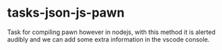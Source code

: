 # tasks-json-js-pawn
Task for compiling pawn however in nodejs, with this method it is alerted audibly and we can add some extra information in the vscode console.
